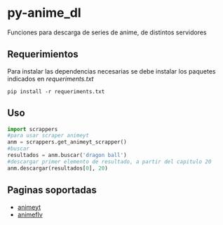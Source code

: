 # py-anime_dl
Funciones para descarga de series de anime, de distintos servidores

## **Requerimientos**
Para instalar las dependencias necesarias se debe instalar los paquetes indicados en _requeriments.txt_

``
  pip install -r requeriments.txt
``

## **Uso**
```python
import scrappers
#para usar scraper animeyt
anm = scrappers.get_animeyt_scrapper()
#buscar
resultados = anm.buscar('dragon ball')
#descargar primer elemento de resultado, a partir del capitulo 20
anm.descargar(resultados[0], 20)
```

## **Paginas soportadas**

* [animeyt](animeyt.net)
* [animeflv](animeflv.me)
